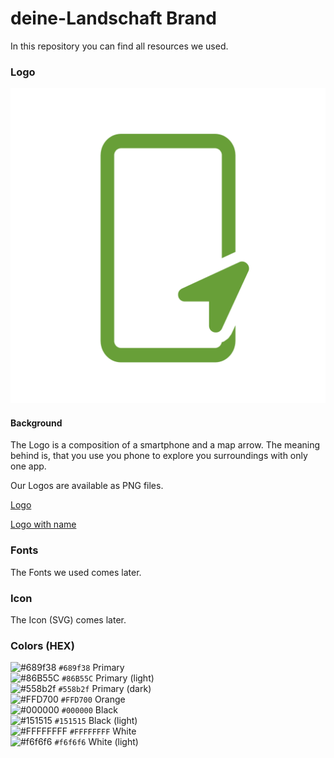 # deine-Landschaft Brand

In this repository you can find all resources we used.

### Logo

![deine-Landschaft Logo](/logo/deine-Landschaft_icon.png)

#### Background
The Logo is a composition of a smartphone and a map arrow. The meaning behind is, that you use you phone to explore you surroundings with only one app.

Our Logos are available as PNG files.

[Logo](/logo/deine-Landschaft_icon.png)

[Logo with name](/logo/deine-Landschaft_with_name.png)

### Fonts
The Fonts we used comes later.

### Icon
The Icon (SVG) comes later.

### Colors (HEX)
![#689f38](https://via.placeholder.com/15/689f38/000000?text=+) `#689f38` Primary </br>
![#86B55C](https://via.placeholder.com/15/86B55C/000000?text=+) `#86B55C` Primary (light) </br>
![#558b2f](https://via.placeholder.com/15/558b2f/000000?text=+) `#558b2f` Primary (dark) </br>
![#FFD700](https://via.placeholder.com/15/FFD700/000000?text=+) `#FFD700` Orange </br>
![#000000](https://via.placeholder.com/15/000000/000000?text=+) `#000000` Black </br>
![#151515](https://via.placeholder.com/15/151515/000000?text=+) `#151515` Black (light) </br>
![#FFFFFFFF](https://via.placeholder.com/15/FFFFFFFF/000000?text=+) `#FFFFFFFF` White </br>
![#f6f6f6](https://via.placeholder.com/15/f6f6f6/000000?text=+) `#f6f6f6` White (light) </br>
